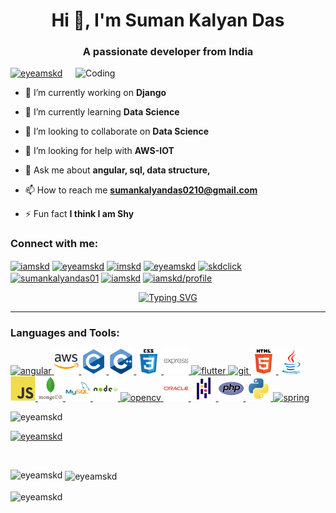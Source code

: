 
<h1 align="center">Hi 👋, I'm Suman Kalyan Das</h1>
<h3 align="center">A passionate developer from India</h3>

<img align="right" alt="Coding" width="400" padding-top="2rem" src="https://camo.githubusercontent.com/5ddf73ad3a205111cf8c686f687fc216c2946a75005718c8da5b837ad9de78c9/68747470733a2f2f7468756d62732e6766796361742e636f6d2f4576696c4e657874446576696c666973682d736d616c6c2e676966">

<p align="left"> <a href="https://twitter.com/eyeamskd" target="blank"><img src="https://img.shields.io/twitter/follow/eyeamskd?logo=twitter&style=for-the-badge" alt="eyeamskd" /></a> </p>

- 🔭 I’m currently working on **Django**

- 🌱 I’m currently learning **Data Science**

- 👯 I’m looking to collaborate on **Data Science**

- 🤝 I’m looking for help with **AWS-IOT**

- 💬 Ask me about **angular, sql, data structure,**

- 📫 How to reach me **sumankalyandas0210@gmail.com**

- ⚡ Fun fact **I think I am Shy**

<h3 align="left">Connect with me:</h3>
<p align="left">
<a href="https://codepen.io/iamskd" target="blank"><img align="center" src="https://raw.githubusercontent.com/rahuldkjain/github-profile-readme-generator/master/src/images/icons/Social/codepen.svg" alt="iamskd" height="30" width="40" /></a>
<a href="https://twitter.com/eyeamskd" target="blank"><img align="center" src="https://raw.githubusercontent.com/rahuldkjain/github-profile-readme-generator/master/src/images/icons/Social/twitter.svg" alt="eyeamskd" height="30" width="40" /></a>
<a href="https://linkedin.com/in/imskd" target="blank"><img align="center" src="https://raw.githubusercontent.com/rahuldkjain/github-profile-readme-generator/master/src/images/icons/Social/linked-in-alt.svg" alt="imskd" height="30" width="40" /></a>
<a href="https://fb.com/eyeamskd" target="blank"><img align="center" src="https://raw.githubusercontent.com/rahuldkjain/github-profile-readme-generator/master/src/images/icons/Social/facebook.svg" alt="eyeamskd" height="30" width="40" /></a>
<a href="https://instagram.com/skdclick" target="blank"><img align="center" src="https://raw.githubusercontent.com/rahuldkjain/github-profile-readme-generator/master/src/images/icons/Social/instagram.svg" alt="skdclick" height="30" width="40" /></a>
<a href="https://www.hackerrank.com/sumankalyandas01" target="blank"><img align="center" src="https://raw.githubusercontent.com/rahuldkjain/github-profile-readme-generator/master/src/images/icons/Social/hackerrank.svg" alt="sumankalyandas01" height="30" width="40" /></a>
<a href="https://www.leetcode.com/iamskd" target="blank"><img align="center" src="https://raw.githubusercontent.com/rahuldkjain/github-profile-readme-generator/master/src/images/icons/Social/leet-code.svg" alt="iamskd" height="30" width="40" /></a>
<a href="https://auth.geeksforgeeks.org/user/iamskd/profile" target="blank"><img align="center" src="https://raw.githubusercontent.com/rahuldkjain/github-profile-readme-generator/master/src/images/icons/Social/geeks-for-geeks.svg" alt="iamskd/profile" height="30" width="40" /></a>
</p>
<p align="center" color:"red">
   <a href="https://git.io/typing-svg"><img src="https://readme-typing-svg.demolab.com?font=Fira+Code&pause=1000&color=15F735&width=435&lines=%F0%9F%99%8B%F0%9F%8F%BB%E2%80%8D%E2%99%82%EF%B8%8FHi!+SKD++here%F0%9F%A5%B3;Tech+enthusiast+%F0%9F%91%A8%F0%9F%8F%BB%E2%80%8D%F0%9F%92%BB++Software+Engineer;Well+proficient+in+C%2B%2B%2C+Java%2C+Python%2C+Data+Structures+and+Algorithms+%F0%9F%92%AA%F0%9F%8F%BB;Loves+tackling+real-life+problems+through+technology.;Hobby%3A+Photography%F0%9F%93%B8%2C+Cricket%F0%9F%8F%8F" alt="Typing SVG" /></a>
      </p>

---
<h3 align="left">Languages and Tools:</h3>
<p align="left"> <a href="https://angular.io" target="_blank" rel="noreferrer"> <img src="https://angular.io/assets/images/logos/angular/angular.svg" alt="angular" width="40" height="40"/> </a> <a href="https://aws.amazon.com" target="_blank" rel="noreferrer"> <img src="https://raw.githubusercontent.com/devicons/devicon/master/icons/amazonwebservices/amazonwebservices-original-wordmark.svg" alt="aws" width="40" height="40"/> </a> <a href="https://www.cprogramming.com/" target="_blank" rel="noreferrer"> <img src="https://raw.githubusercontent.com/devicons/devicon/master/icons/c/c-original.svg" alt="c" width="40" height="40"/> </a> <a href="https://www.w3schools.com/cpp/" target="_blank" rel="noreferrer"> <img src="https://raw.githubusercontent.com/devicons/devicon/master/icons/cplusplus/cplusplus-original.svg" alt="cplusplus" width="40" height="40"/> </a> <a href="https://www.w3schools.com/css/" target="_blank" rel="noreferrer"> <img src="https://raw.githubusercontent.com/devicons/devicon/master/icons/css3/css3-original-wordmark.svg" alt="css3" width="40" height="40"/> </a> <a href="https://expressjs.com" target="_blank" rel="noreferrer"> <img src="https://raw.githubusercontent.com/devicons/devicon/master/icons/express/express-original-wordmark.svg" alt="express" width="40" height="40"/> </a> <a href="https://flutter.dev" target="_blank" rel="noreferrer"> <img src="https://www.vectorlogo.zone/logos/flutterio/flutterio-icon.svg" alt="flutter" width="40" height="40"/> </a> <a href="https://git-scm.com/" target="_blank" rel="noreferrer"> <img src="https://www.vectorlogo.zone/logos/git-scm/git-scm-icon.svg" alt="git" width="40" height="40"/> </a> <a href="https://www.w3.org/html/" target="_blank" rel="noreferrer"> <img src="https://raw.githubusercontent.com/devicons/devicon/master/icons/html5/html5-original-wordmark.svg" alt="html5" width="40" height="40"/> </a> <a href="https://www.java.com" target="_blank" rel="noreferrer"> <img src="https://raw.githubusercontent.com/devicons/devicon/master/icons/java/java-original.svg" alt="java" width="40" height="40"/> </a> <a href="https://developer.mozilla.org/en-US/docs/Web/JavaScript" target="_blank" rel="noreferrer"> <img src="https://raw.githubusercontent.com/devicons/devicon/master/icons/javascript/javascript-original.svg" alt="javascript" width="40" height="40"/> </a> <a href="https://www.mongodb.com/" target="_blank" rel="noreferrer"> <img src="https://raw.githubusercontent.com/devicons/devicon/master/icons/mongodb/mongodb-original-wordmark.svg" alt="mongodb" width="40" height="40"/> </a> <a href="https://www.mysql.com/" target="_blank" rel="noreferrer"> <img src="https://raw.githubusercontent.com/devicons/devicon/master/icons/mysql/mysql-original-wordmark.svg" alt="mysql" width="40" height="40"/> </a> <a href="https://nodejs.org" target="_blank" rel="noreferrer"> <img src="https://raw.githubusercontent.com/devicons/devicon/master/icons/nodejs/nodejs-original-wordmark.svg" alt="nodejs" width="40" height="40"/> </a> <a href="https://opencv.org/" target="_blank" rel="noreferrer"> <img src="https://www.vectorlogo.zone/logos/opencv/opencv-icon.svg" alt="opencv" width="40" height="40"/> </a> <a href="https://www.oracle.com/" target="_blank" rel="noreferrer"> <img src="https://raw.githubusercontent.com/devicons/devicon/master/icons/oracle/oracle-original.svg" alt="oracle" width="40" height="40"/> </a> <a href="https://pandas.pydata.org/" target="_blank" rel="noreferrer"> <img src="https://raw.githubusercontent.com/devicons/devicon/2ae2a900d2f041da66e950e4d48052658d850630/icons/pandas/pandas-original.svg" alt="pandas" width="40" height="40"/> </a> <a href="https://www.php.net" target="_blank" rel="noreferrer"> <img src="https://raw.githubusercontent.com/devicons/devicon/master/icons/php/php-original.svg" alt="php" width="40" height="40"/> </a> <a href="https://www.python.org" target="_blank" rel="noreferrer"> <img src="https://raw.githubusercontent.com/devicons/devicon/master/icons/python/python-original.svg" alt="python" width="40" height="40"/> </a> <a href="https://spring.io/" target="_blank" rel="noreferrer"> <img src="https://www.vectorlogo.zone/logos/springio/springio-icon.svg" alt="spring" width="40" height="40"/> </a> </p>

<p align="left"> <img src="https://komarev.com/ghpvc/?username=eyeamskd&label=Profile%20views&color=0e75b6&style=flat" alt="eyeamskd" /> </p>

<p align="left"> <a href="https://github.com/ryo-ma/github-profile-trophy"><img src="https://github-profile-trophy.vercel.app/?username=eyeamskd" alt="eyeamskd" /></a> </p>
<br>

<p><img align="left" src="https://github-readme-stats.vercel.app/api/top-langs?username=eyeamskd&show_icons=true&locale=en&layout=compact" alt="eyeamskd" /></p>

<p>&nbsp;<img align="center" src="https://github-readme-stats.vercel.app/api?username=eyeamskd&show_icons=true&locale=en" alt="eyeamskd" /></p>

<p><img align="center" src="https://github-readme-streak-stats.herokuapp.com/?user=eyeamskd&" alt="eyeamskd" /></p>

